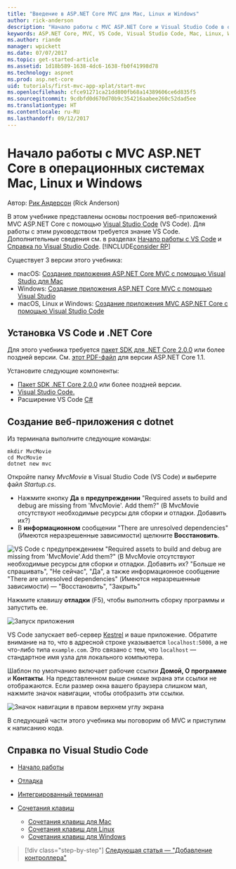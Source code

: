 ```yaml
---
title: "Введение в ASP.NET Core MVC для Mac, Linux и Windows"
author: rick-anderson
description: "Начало работы с MVC ASP.NET Core и Visual Studio Code в операционных системах Mac, Linux и Windows"
keywords: ASP.NET Core, MVC, VS Code, Visual Studio Code, Mac, Linux, Windows
ms.author: riande
manager: wpickett
ms.date: 07/07/2017
ms.topic: get-started-article
ms.assetid: 1d18b589-1638-4dc6-1638-fb0f41998d78
ms.technology: aspnet
ms.prod: asp.net-core
uid: tutorials/first-mvc-app-xplat/start-mvc
ms.openlocfilehash: cfce91271ca21dd800fb68a14389606ce6d835f5
ms.sourcegitcommit: 9cdbfd0d670d70b9c354216aabee260c52dad5ee
ms.translationtype: HT
ms.contentlocale: ru-RU
ms.lasthandoff: 09/12/2017
---
```

# <a name="getting-started-with-aspnet-core-mvc--on-mac-linux-or-windows"></a>Начало работы с MVC ASP.NET Core в операционных системах Mac, Linux и Windows

Автор: [Рик Андерсон](https://twitter.com/RickAndMSFT) (Rick Anderson)

В этом учебнике представлены основы построения веб-приложений MVC ASP.NET Core с помощью [Visual Studio Code](https://code.visualstudio.com) (VS Code). Для работы с этим руководством требуется знание VS Code. Дополнительные сведения см. в разделах [Начало работы с VS Code](https://code.visualstudio.com/docs) и [Справка по Visual Studio Code](#visual-studio-code-help). [!INCLUDE[consider RP](../../includes/razor.md)]

Существует 3 версии этого учебника:

* macOS: [Создание приложения ASP.NET Core MVC с помощью Visual Studio для Mac](xref:tutorials/first-mvc-app-mac/start-mvc)
* Windows: [Создание приложения ASP.NET Core MVC с помощью Visual Studio](xref:tutorials/first-mvc-app/start-mvc)
* macOS, Linux и Windows: [Создание приложения MVC ASP.NET Core с помощью Visual Studio Code](xref:tutorials/first-mvc-app-xplat/start-mvc) 

## <a name="install-vs-code-and-net-core"></a>Установка VS Code и .NET Core

Для этого учебника требуется [пакет SDK для .NET Core 2.0.0](https://www.microsoft.com/net/core) или более поздней версии. См. [этот PDF-файл](https://github.com/aspnet/Docs/blob/master/aspnetcore/tutorials/first-mvc-app-mac/start-mvc/8-23-17.pdf) для версии ASP.NET Core 1.1.

Установите следующие компоненты:

* [Пакет SDK .NET Core 2.0.0](https://www.microsoft.com/net/core) или более поздней версии.
* [Visual Studio Code.](https://code.visualstudio.com)
* Расширение VS Code [C#](https://marketplace.visualstudio.com/items?itemName=ms-vscode.csharp) 

## <a name="create-a-web-app-with-dotnet"></a>Создание веб-приложения с dotnet

Из терминала выполните следующие команды:

```console
mkdir MvcMovie
cd MvcMovie
dotnet new mvc
```

Откройте папку *MvcMovie* в Visual Studio Code (VS Code) и выберите файл *Startup.cs*.

- Нажмите кнопку **Да** в **предупреждении** "Required assets to build and debug are missing from 'MvcMovie'. Add them?" (В MvcMovie отсутствуют необходимые ресурсы для сборки и отладки. Добавить их?)
- В **информационном** сообщении "There are unresolved dependencies" (Имеются неразрешенные зависимости) щелкните **Восстановить**.

![VS Code с предупреждением "Required assets to build and debug are missing from 'MvcMovie'.Add them?" (В MvcMovie отсутствуют необходимые ресурсы для сборки и отладки. Добавить их? "Больше не спрашивать", "Не сейчас", "Да", а также информационное сообщение "There are unresolved dependencies" (Имеются неразрешенные зависимости) — "Восстановить", "Закрыть"](../web-api-vsc/_static/vsc_restore.png)

Нажмите клавишу **отладки** (F5), чтобы выполнить сборку программы и запустить ее.

![Запуск приложения](../first-mvc-app/start-mvc/_static/1.png)

VS Code запускает веб-сервер [Kestrel](xref:fundamentals/servers/kestrel) и ваше приложение. Обратите внимание на то, что в адресной строке указывается `localhost:5000`, а не что-либо типа `example.com`. Это связано с тем, что `localhost` — стандартное имя узла для локального компьютера.

Шаблон по умолчанию включает рабочие ссылки **Домой, О программе** и **Контакты**. На представленном выше снимке экрана эти ссылки не отображаются. Если размер окна вашего браузера слишком мал, нажмите значок навигации, чтобы отобразить эти ссылки.

![Значок навигации в правом верхнем углу экрана](../first-mvc-app/start-mvc/_static/2.png)

В следующей части этого учебника мы поговорим об MVC и приступим к написанию кода.

## <a name="visual-studio-code-help"></a>Справка по Visual Studio Code

- [Начало работы](https://code.visualstudio.com/docs)
- [Отладка](https://code.visualstudio.com/docs/editor/debugging)
- [Интегрированный терминал](https://code.visualstudio.com/docs/editor/integrated-terminal)
- [Сочетания клавиш](https://code.visualstudio.com/docs/getstarted/keybindings#_keyboard-shortcuts-reference)

  - [Сочетания клавиш для Mac](https://code.visualstudio.com/shortcuts/keyboard-shortcuts-macos.pdf)
  - [Сочетания клавиш для Linux](https://code.visualstudio.com/shortcuts/keyboard-shortcuts-linux.pdf)
  - [Сочетания клавиш для Windows](https://code.visualstudio.com/shortcuts/keyboard-shortcuts-windows.pdf)

>[!div class="step-by-step"]
[Следующая статья — "Добавление контроллера"](adding-controller.md)
